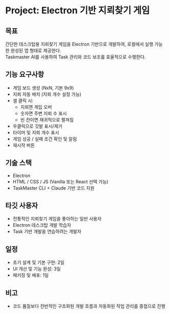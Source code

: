 # Project: Electron 기반 지뢰찾기 게임

## 목표

간단한 데스크탑용 지뢰찾기 게임을 Electron 기반으로 개발하여, 로컬에서 실행 가능한 완성된 앱 형태로 제공한다.  
Taskmaster AI를 사용하여 Task 관리와 코드 보조를 효율적으로 수행한다.

## 기능 요구사항

- 게임 보드 생성 (NxN, 기본 9x9)
- 지뢰 자동 배치 (지뢰 개수 설정 가능)
- 셀 클릭 시:
  - 지뢰면 게임 오버
  - 숫자면 주변 지뢰 수 표시
  - 빈 칸이면 재귀적으로 펼쳐짐
- 우클릭으로 깃발 표시/제거
- 타이머 및 지뢰 개수 표시
- 게임 성공 / 실패 조건 확인 및 알림
- 재시작 버튼

## 기술 스택

- Electron
- HTML / CSS / JS (Vanilla 또는 React 선택 가능)
- TaskMaster CLI + Claude 기반 코드 지원

## 타깃 사용자

- 전통적인 지뢰찾기 게임을 좋아하는 일반 사용자
- Electron 데스크탑 개발 학습자
- Task 기반 개발을 연습하려는 개발자

## 일정

- 초기 설계 및 기본 구현: 2일
- UI 개선 및 기능 완성: 3일
- 패키징 및 배포: 1일

## 비고

- 코드 품질보다 전반적인 구조화된 개발 흐름과 자동화된 작업 관리를 중점으로 진행
